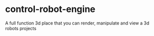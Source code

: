 # control-robot-engine
A full function 3d place that you can render, manipulate and view a 3d robots projects
